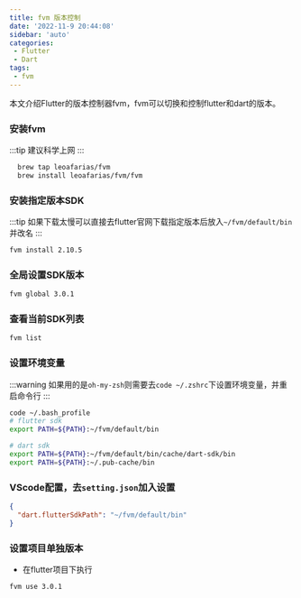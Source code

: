 ```yaml
---
title: fvm 版本控制
date: '2022-11-9 20:44:08'
sidebar: 'auto'
categories:
 - Flutter
 - Dart
tags:
 - fvm
---
```



本文介绍Flutter的版本控制器fvm，fvm可以切换和控制flutter和dart的版本。
<!-- more -->


### 安装fvm
:::tip
建议科学上网
:::
```sh
  brew tap leoafarias/fvm
  brew install leoafarias/fvm/fvm
``` 

### 安装指定版本SDK
:::tip
如果下载太慢可以直接去flutter官网下载指定版本后放入`~/fvm/default/bin`并改名
:::
  ```sh
  fvm install 2.10.5
  ```

### 全局设置SDK版本
  ```sh
  fvm global 3.0.1
  ```

### 查看当前SDK列表
  ```sh
  fvm list
  ```

### 设置环境变量
:::warning
如果用的是`oh-my-zsh`则需要去`code ~/.zshrc`下设置环境变量，并重启命令行
:::
  ```sh
  code ~/.bash_profile
  # flutter sdk
  export PATH=${PATH}:~/fvm/default/bin

  # dart sdk
  export PATH=${PATH}:~/fvm/default/bin/cache/dart-sdk/bin
  export PATH=${PATH}:~/.pub-cache/bin
  ```

### VScode配置，去`setting.json`加入设置
```json
{
  "dart.flutterSdkPath": "~/fvm/default/bin"
}
```

### 设置项目单独版本
  - 在flutter项目下执行
  ```sh
  fvm use 3.0.1
  ```

